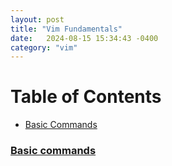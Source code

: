 ```yaml
---
layout: post
title: "Vim Fundamentals"
date:   2024-08-15 15:34:43 -0400
category: "vim"
---
```


# Table of Contents
- [Basic Commands](#basic-commands)


### [Basic commands](#basic-commands)

